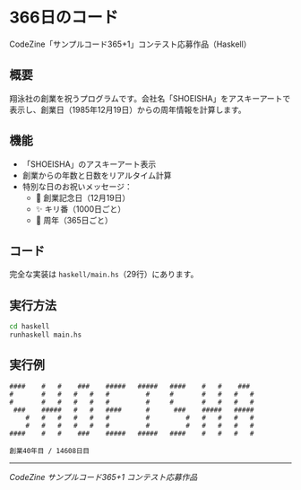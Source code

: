 # 366日のコード

CodeZine「サンプルコード365+1」コンテスト応募作品（Haskell）

## 概要

翔泳社の創業を祝うプログラムです。会社名「SHOEISHA」をアスキーアートで表示し、創業日（1985年12月19日）からの周年情報を計算します。

## 機能

- 「SHOEISHA」のアスキーアート表示
- 創業からの年数と日数をリアルタイム計算
- 特別な日のお祝いメッセージ：
  - 🎉 創業記念日（12月19日）
  - ✨ キリ番（1000日ごと）
  - 🎊 周年（365日ごと）

## コード

完全な実装は `haskell/main.hs`（29行）にあります。

## 実行方法

```bash
cd haskell
runhaskell main.hs
```

## 実行例

```
####    #   #    ###    #####   #####   ####    #   #    ### 
#       #   #   #   #   #         #     #       #   #   #   #
#       #   #   #   #   #         #     #       #   #   #   #
 ###    #####   #   #   ####      #      ###    #####   #####
    #   #   #   #   #   #         #         #   #   #   #   #
    #   #   #   #   #   #         #         #   #   #   #   #
####    #   #    ###    #####   #####   ####    #   #   #   #

創業40年目 / 14608日目
```

---

*CodeZine サンプルコード365+1 コンテスト応募作品*